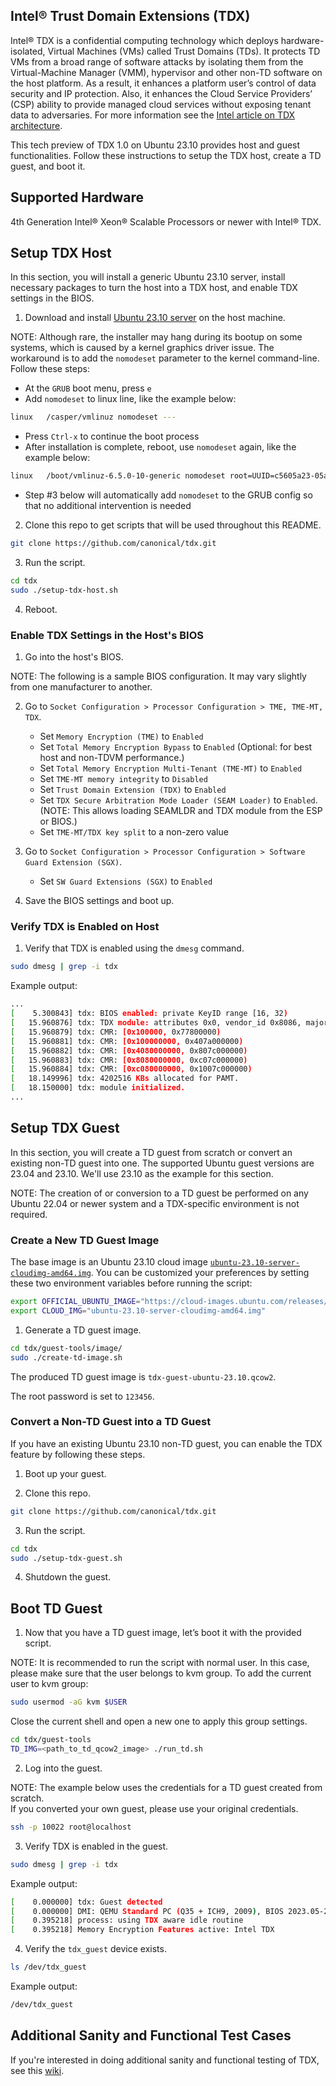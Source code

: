 ## Intel® Trust Domain Extensions (TDX)

Intel® TDX is a confidential computing technology which deploys hardware-isolated,
Virtual Machines (VMs) called Trust Domains (TDs). It protects TD VMs from a broad range of software attacks by
isolating them from the Virtual-Machine Manager (VMM), hypervisor and other non-TD software on the host platform.
As a result, it enhances a platform user’s control of data security and IP protection.  Also, it enhances the
Cloud Service Providers’ (CSP) ability to provide managed cloud services without exposing tenant data to adversaries.
For more information see the [Intel article on TDX architecture](https://www.intel.com/content/www/us/en/developer/articles/technical/intel-trust-domain-extensions.html).

This tech preview of TDX 1.0 on Ubuntu 23.10  provides host and guest functionalities. Follow these instructions
to setup the TDX host, create a TD guest, and boot it. 

## Supported Hardware

  4th Generation Intel® Xeon® Scalable Processors or newer with Intel® TDX.

## Setup TDX Host

In this section, you will install a generic Ubuntu 23.10 server, install necessary packages to turn the host
into a TDX host, and enable TDX settings in the BIOS.

1. Download and install [Ubuntu 23.10 server](https://releases.ubuntu.com/23.10/ubuntu-23.10-live-server-amd64.iso) on the host machine.
  
NOTE: Although rare, the installer may hang during its bootup on some systems, which is caused by a kernel graphics driver issue.  The workaround is to add the `nomodeset` parameter to the kernel command-line.  Follow these steps:
* At the `GRUB` boot menu, press `e`
* Add `nomodeset` to linux line, like the example below:
```bash
linux	/casper/vmlinuz nomodeset ---
```
* Press `Ctrl-x` to continue the boot process
* After installation is complete, reboot, use `nomodeset` again, like the example below:
```bash
linux	/boot/vmlinuz-6.5.0-10-generic nomodeset root=UUID=c5605a23-05ae-4d9d-b65f-e47ba48b7560 ro
```
* Step #3 below will automatically add `nomodeset` to the GRUB config so that no additional intervention is needed

2. Clone this repo to get scripts that will be used throughout this README.

```bash
git clone https://github.com/canonical/tdx.git
```

3. Run the script.

```bash
cd tdx
sudo ./setup-tdx-host.sh
```

4. Reboot.

### Enable TDX Settings in the Host's BIOS

1. Go into the host's BIOS.  

NOTE: The following is a sample BIOS configuration.  It may vary slightly from one manufacturer to another.  

2. Go to `Socket Configuration > Processor Configuration > TME, TME-MT, TDX`.

    * Set `Memory Encryption (TME)` to `Enabled`
    * Set `Total Memory Encryption Bypass` to `Enabled` (Optional: for best host and non-TDVM performance.)
    * Set `Total Memory Encryption Multi-Tenant (TME-MT)` to `Enabled`
    * Set `TME-MT memory integrity` to `Disabled`
    * Set `Trust Domain Extension (TDX)` to `Enabled`
    * Set `TDX Secure Arbitration Mode Loader (SEAM Loader)` to `Enabled`. (NOTE: This allows loading SEAMLDR and TDX module from the ESP or BIOS.)
    * Set `TME-MT/TDX key split` to a non-zero value

3. Go to `Socket Configuration > Processor Configuration > Software Guard Extension (SGX)`.

    * Set `SW Guard Extensions (SGX)` to `Enabled`

4. Save the BIOS settings and boot up.

### Verify TDX is Enabled on Host

1. Verify that TDX is enabled using the `dmesg` command.

```bash
sudo dmesg | grep -i tdx
```

Example output:

```bash
...
[    5.300843] tdx: BIOS enabled: private KeyID range [16, 32)
[   15.960876] tdx: TDX module: attributes 0x0, vendor_id 0x8086, major_version 1, minor_version 5, build_date 20230323, build_num 481
[   15.960879] tdx: CMR: [0x100000, 0x77800000)
[   15.960881] tdx: CMR: [0x100000000, 0x407a000000)
[   15.960882] tdx: CMR: [0x4080000000, 0x807c000000)
[   15.960883] tdx: CMR: [0x8080000000, 0xc07c000000)
[   15.960884] tdx: CMR: [0xc080000000, 0x1007c000000)
[   18.149996] tdx: 4202516 KBs allocated for PAMT.
[   18.150000] tdx: module initialized.
...
```

## Setup TDX Guest

In this section, you will create a TD guest from scratch or convert an existing non-TD guest into one. The supported 
Ubuntu guest versions are 23.04 and 23.10.  We'll use 23.10 as the example for this section.    

NOTE: The creation of or conversion to a TD guest be performed on any Ubuntu 22.04 or newer system and a TDX-specific environment is not required.  

### Create a New TD Guest Image

The base image is an Ubuntu 23.10 cloud image [`ubuntu-23.10-server-cloudimg-amd64.img`](https://cloud-images.ubuntu.com/releases/mantic/release/). You can be customized your preferences by setting these two environment variables before running the script:

```bash
export OFFICIAL_UBUNTU_IMAGE="https://cloud-images.ubuntu.com/releases/mantic/release/"
export CLOUD_IMG="ubuntu-23.10-server-cloudimg-amd64.img"
```

1. Generate a TD guest image.

```bash
cd tdx/guest-tools/image/
sudo ./create-td-image.sh
```

The produced TD guest image is `tdx-guest-ubuntu-23.10.qcow2`.

The root password is set to `123456`.

### Convert a Non-TD Guest into a TD Guest

If you have an existing Ubuntu 23.10 non-TD guest, you can enable the TDX feature by following these steps.

1. Boot up your guest.  

2. Clone this repo.

```bash
git clone https://github.com/canonical/tdx.git
```

3. Run the script.

```bash
cd tdx
sudo ./setup-tdx-guest.sh
```
4. Shutdown the guest.  

## Boot TD Guest

1. Now that you have a TD guest image, let’s boot it with the provided script.

NOTE: It is recommended to run the script with normal user. In this case, please make sure that the user belongs to kvm group. To add the current user to kvm group:

```bash
sudo usermod -aG kvm $USER
```
Close the current shell and open a new one to apply this group settings.

```bash
cd tdx/guest-tools
TD_IMG=<path_to_td_qcow2_image> ./run_td.sh
```

2. Log into the guest. 

NOTE: The example below uses the credentials for a TD guest created from scratch.   
If you converted your own guest, please use your original credentials. 

```bash
ssh -p 10022 root@localhost
```

3. Verify TDX is enabled in the guest.

```bash
sudo dmesg | grep -i tdx
```

Example output:

```bash
[    0.000000] tdx: Guest detected
[    0.000000] DMI: QEMU Standard PC (Q35 + ICH9, 2009), BIOS 2023.05-2+tdx1.0~ubuntu23.10.1 10/17/2023
[    0.395218] process: using TDX aware idle routine
[    0.395218] Memory Encryption Features active: Intel TDX
```

4. Verify the `tdx_guest` device exists.

```bash
ls /dev/tdx_guest 
```

Example output:

```bash
/dev/tdx_guest
```

## Additional Sanity and Functional Test Cases

If you're interested in doing additional sanity and functional testing of TDX, see this [wiki](https://github.com/intel/tdx/wiki/Tests).
